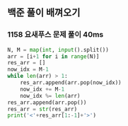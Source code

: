 ## 백준 풀이 배껴오기

### 1158 요새푸스 문제 풀이 40ms
```python 
N, M = map(int, input().split())
arr = [i+1 for i in range(N)]
res_arr = []
now_idx = M-1
while len(arr) > 1:
    res_arr.append(arr.pop(now_idx))
    now_idx += M-1
    now_idx %= len(arr)
res_arr.append(arr.pop())
res_arr = str(res_arr)
print('<'+res_arr[1:-1]+'>')
```